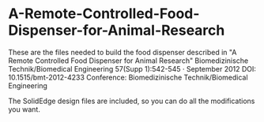 # A-Remote-Controlled-Food-Dispenser-for-Animal-Research
These are the files needed to build the food dispenser described in "A Remote Controlled Food Dispenser for Animal Research"
Biomedizinische Technik/Biomedical Engineering 57(Supp 1):542-545 · September 2012
DOI: 10.1515/bmt-2012-4233
Conference: Biomedizinische Technik/Biomedical Engineering

The SolidEdge design files are included, so you can do all the modifications you want.

